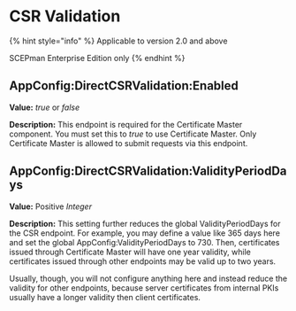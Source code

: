 # CSR Validation

{% hint style="info" %}
Applicable to version 2.0 and above

SCEPman Enterprise Edition only
{% endhint %}

## AppConfig:DirectCSRValidation:Enabled

**Value:** _true_ or _false_

**Description:** This endpoint is required for the Certificate Master component. You must set this to _true_ to use Certificate Master. Only Certificate Master is allowed to submit requests via this endpoint.

## AppConfig:DirectCSRValidation:ValidityPeriodDays

**Value:** Positive _Integer_

**Description:** This setting further reduces the global ValidityPeriodDays for the CSR endpoint. For example, you may define a value like 365 days here and set the global AppConfig:ValidityPeriodDays to 730. Then, certificates issued through Certificate Master will have one year validity, while certificates issued through other endpoints may be valid up to two years.

Usually, though, you will not configure anything here and instead reduce the validity for other endpoints, because server certificates from internal PKIs usually have a longer validity then client certificates.